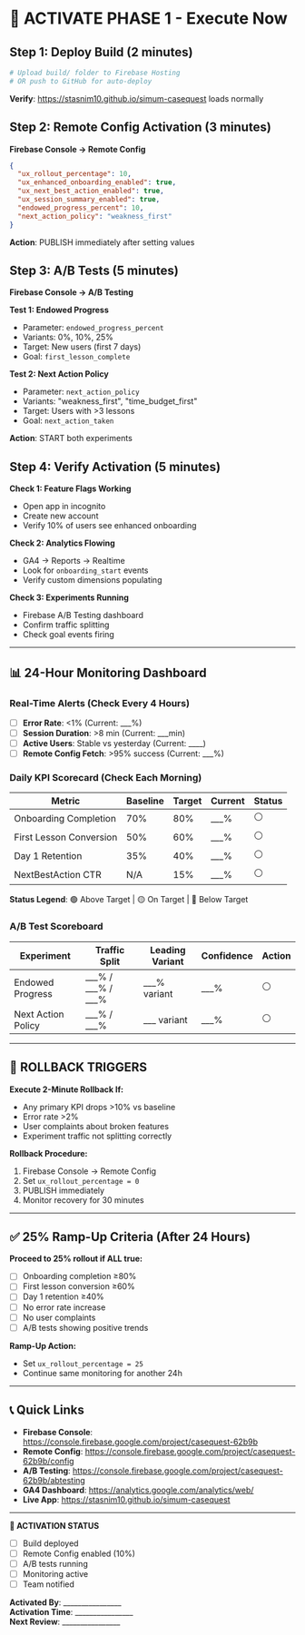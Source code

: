 # 🚀 ACTIVATE PHASE 1 - Execute Now

## Step 1: Deploy Build (2 minutes)
```bash
# Upload build/ folder to Firebase Hosting
# OR push to GitHub for auto-deploy
```
**Verify**: https://stasnim10.github.io/simum-casequest loads normally

## Step 2: Remote Config Activation (3 minutes)

**Firebase Console → Remote Config**
```json
{
  "ux_rollout_percentage": 10,
  "ux_enhanced_onboarding_enabled": true,
  "ux_next_best_action_enabled": true,
  "ux_session_summary_enabled": true,
  "endowed_progress_percent": 10,
  "next_action_policy": "weakness_first"
}
```
**Action**: PUBLISH immediately after setting values

## Step 3: A/B Tests (5 minutes)

**Firebase Console → A/B Testing**

**Test 1: Endowed Progress**
- Parameter: `endowed_progress_percent`
- Variants: 0%, 10%, 25%
- Target: New users (first 7 days)
- Goal: `first_lesson_complete`

**Test 2: Next Action Policy**  
- Parameter: `next_action_policy`
- Variants: "weakness_first", "time_budget_first"
- Target: Users with >3 lessons
- Goal: `next_action_taken`

**Action**: START both experiments

## Step 4: Verify Activation (5 minutes)

**Check 1: Feature Flags Working**
- Open app in incognito
- Create new account
- Verify 10% of users see enhanced onboarding

**Check 2: Analytics Flowing**
- GA4 → Reports → Realtime
- Look for `onboarding_start` events
- Verify custom dimensions populating

**Check 3: Experiments Running**
- Firebase A/B Testing dashboard
- Confirm traffic splitting
- Check goal events firing

---

## 📊 24-Hour Monitoring Dashboard

### Real-Time Alerts (Check Every 4 Hours)
- [ ] **Error Rate**: <1% (Current: ___%)
- [ ] **Session Duration**: >8 min (Current: ___min)
- [ ] **Active Users**: Stable vs yesterday (Current: ____)
- [ ] **Remote Config Fetch**: >95% success (Current: ___%)

### Daily KPI Scorecard (Check Each Morning)
| Metric | Baseline | Target | Current | Status |
|--------|----------|--------|---------|--------|
| Onboarding Completion | 70% | 80% | ___% | ⚪ |
| First Lesson Conversion | 50% | 60% | ___% | ⚪ |
| Day 1 Retention | 35% | 40% | ___% | ⚪ |
| NextBestAction CTR | N/A | 15% | ___% | ⚪ |

**Status Legend**: 🟢 Above Target | 🟡 On Target | 🔴 Below Target

### A/B Test Scoreboard
| Experiment | Traffic Split | Leading Variant | Confidence | Action |
|------------|---------------|-----------------|------------|--------|
| Endowed Progress | ___% / ___% / ___% | ___% variant | ___% | ⚪ |
| Next Action Policy | ___% / ___% | ___ variant | ___% | ⚪ |

---

## 🚨 ROLLBACK TRIGGERS

**Execute 2-Minute Rollback If:**
- Any primary KPI drops >10% vs baseline
- Error rate >2%
- User complaints about broken features
- Experiment traffic not splitting correctly

**Rollback Procedure:**
1. Firebase Console → Remote Config
2. Set `ux_rollout_percentage = 0`
3. PUBLISH immediately
4. Monitor recovery for 30 minutes

---

## ✅ 25% Ramp-Up Criteria (After 24 Hours)

**Proceed to 25% rollout if ALL true:**
- [ ] Onboarding completion ≥80%
- [ ] First lesson conversion ≥60%
- [ ] Day 1 retention ≥40%
- [ ] No error rate increase
- [ ] No user complaints
- [ ] A/B tests showing positive trends

**Ramp-Up Action:**
- Set `ux_rollout_percentage = 25`
- Continue same monitoring for another 24h

---

## 📞 Quick Links

- **Firebase Console**: https://console.firebase.google.com/project/casequest-62b9b
- **Remote Config**: https://console.firebase.google.com/project/casequest-62b9b/config
- **A/B Testing**: https://console.firebase.google.com/project/casequest-62b9b/abtesting
- **GA4 Dashboard**: https://analytics.google.com/analytics/web/
- **Live App**: https://stasnim10.github.io/simum-casequest

---

**🎯 ACTIVATION STATUS**
- [ ] Build deployed
- [ ] Remote Config enabled (10%)
- [ ] A/B tests running
- [ ] Monitoring active
- [ ] Team notified

**Activated By**: ________________  
**Activation Time**: ________________  
**Next Review**: ________________
